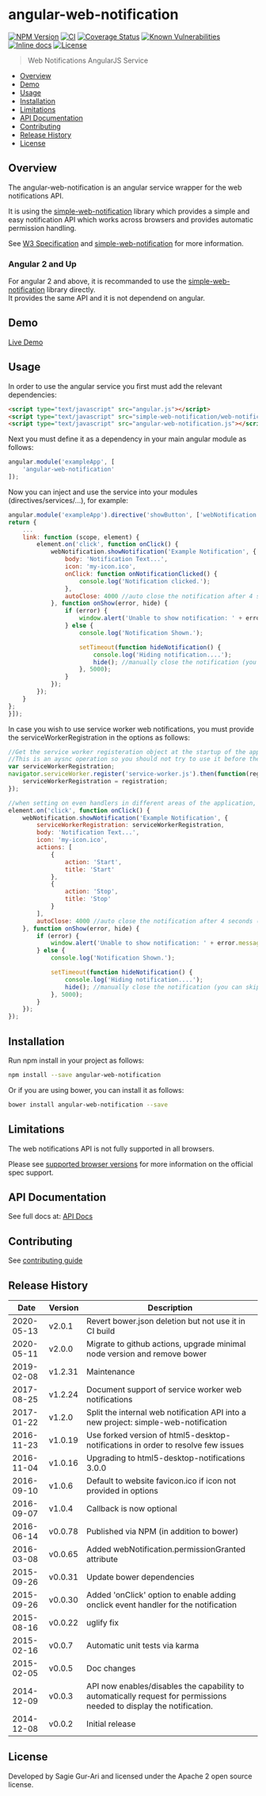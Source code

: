 # angular-web-notification

[![NPM Version](http://img.shields.io/npm/v/angular-web-notification.svg?style=flat)](https://www.npmjs.org/package/angular-web-notification) [![CI](https://github.com/sagiegurari/angular-web-notification/workflows/CI/badge.svg?branch=master)](https://github.com/sagiegurari/angular-web-notification/actions) [![Coverage Status](https://coveralls.io/repos/sagiegurari/angular-web-notification/badge.svg)](https://coveralls.io/r/sagiegurari/angular-web-notification) [![Known Vulnerabilities](https://snyk.io/test/github/sagiegurari/angular-web-notification/badge.svg)](https://snyk.io/test/github/sagiegurari/angular-web-notification) [![Inline docs](http://inch-ci.org/github/sagiegurari/angular-web-notification.svg?branch=master)](http://inch-ci.org/github/sagiegurari/angular-web-notification) [![License](https://img.shields.io/npm/l/angular-web-notification.svg?style=flat)](https://github.com/sagiegurari/angular-web-notification/blob/master/LICENSE)

> Web Notifications AngularJS Service

* [Overview](#overview)
* [Demo](https://sagiegurari.github.io/angular-web-notification/)
* [Usage](#usage)
* [Installation](#installation)
* [Limitations](#limitations)
* [API Documentation](docs/api.md)
* [Contributing](.github/CONTRIBUTING.md)
* [Release History](#history)
* [License](#license)

<a name="overview"></a>
## Overview
The angular-web-notification is an angular service wrapper for the web notifications API.

It is using the [simple-web-notification](https://github.com/sagiegurari/simple-web-notification) library which provides a simple and easy notification API which works across browsers and provides automatic permission handling.

See [W3 Specification](https://dvcs.w3.org/hg/notifications/raw-file/tip/Overview.html) and [simple-web-notification](https://github.com/sagiegurari/simple-web-notification) for more information.

### Angular 2 and Up
For angular 2 and above, it is recommanded to use the  [simple-web-notification](https://github.com/sagiegurari/simple-web-notification) library directly.<br>
It provides the same API and it is not dependend on angular.

## Demo
[Live Demo](https://sagiegurari.github.io/angular-web-notification/)

<a name="usage"></a>
## Usage
In order to use the angular service you first must add the relevant dependencies:

```html
<script type="text/javascript" src="angular.js"></script>
<script type="text/javascript" src="simple-web-notification/web-notification.js"></script>
<script type="text/javascript" src="angular-web-notification.js"></script>
```

Next you must define it as a dependency in your main angular module as follows:

```js
angular.module('exampleApp', [
    'angular-web-notification'
]);
```

Now you can inject and use the service into your modules (directives/services/...), for example:

```js
angular.module('exampleApp').directive('showButton', ['webNotification', function (webNotification) {
return {
    ...
    link: function (scope, element) {
        element.on('click', function onClick() {
            webNotification.showNotification('Example Notification', {
                body: 'Notification Text...',
                icon: 'my-icon.ico',
                onClick: function onNotificationClicked() {
                    console.log('Notification clicked.');
                },
                autoClose: 4000 //auto close the notification after 4 seconds (you can manually close it via hide function)
            }, function onShow(error, hide) {
                if (error) {
                    window.alert('Unable to show notification: ' + error.message);
                } else {
                    console.log('Notification Shown.');

                    setTimeout(function hideNotification() {
                        console.log('Hiding notification....');
                        hide(); //manually close the notification (you can skip this if you use the autoClose option)
                    }, 5000);
                }
            });
        });
    }
};
}]);
```

In case you wish to use service worker web notifications, you must provide the serviceWorkerRegistration in the options as follows:

````js
//Get the service worker registeration object at the startup of the application.
//This is an aysnc operation so you should not try to use it before the promise is finished.
var serviceWorkerRegistration;
navigator.serviceWorker.register('service-worker.js').then(function(registration) {
    serviceWorkerRegistration = registration;
});

//when setting on even handlers in different areas of the application, use that registration object instance (must be done after the registration is available)
element.on('click', function onClick() {
    webNotification.showNotification('Example Notification', {
        serviceWorkerRegistration: serviceWorkerRegistration,
        body: 'Notification Text...',
        icon: 'my-icon.ico',
        actions: [
            {
                action: 'Start',
                title: 'Start'
            },
            {
                action: 'Stop',
                title: 'Stop'
            }
        ],
        autoClose: 4000 //auto close the notification after 4 seconds (you can manually close it via hide function)
    }, function onShow(error, hide) {
        if (error) {
            window.alert('Unable to show notification: ' + error.message);
        } else {
            console.log('Notification Shown.');

            setTimeout(function hideNotification() {
                console.log('Hiding notification....');
                hide(); //manually close the notification (you can skip this if you use the autoClose option)
            }, 5000);
        }
    });
});
````

<a name="installation"></a>
## Installation
Run npm install in your project as follows:

```sh
npm install --save angular-web-notification
```

Or if you are using bower, you can install it as follows:

```sh
bower install angular-web-notification --save
```

<a name="limitations"></a>
## Limitations
The web notifications API is not fully supported in all browsers.

Please see [supported browser versions](http://caniuse.com/#feat=notifications) for more information on the official spec support.

## API Documentation
See full docs at: [API Docs](docs/api.md)

## Contributing
See [contributing guide](.github/CONTRIBUTING.md)

<a name="history"></a>
## Release History

| Date        | Version | Description |
| ----------- | ------- | ----------- |
| 2020-05-13  | v2.0.1  | Revert bower.json deletion but not use it in CI build |
| 2020-05-11  | v2.0.0  | Migrate to github actions, upgrade minimal node version and remove bower |
| 2019-02-08  | v1.2.31 | Maintenance |
| 2017-08-25  | v1.2.24 | Document support of service worker web notifications |
| 2017-01-22  | v1.2.0  | Split the internal web notification API into a new project: simple-web-notification |
| 2016-11-23  | v1.0.19 | Use forked version of html5-desktop-notifications in order to resolve few issues |
| 2016-11-04  | v1.0.16 | Upgrading to html5-desktop-notifications 3.0.0 |
| 2016-09-10  | v1.0.6  | Default to website favicon.ico if icon not provided in options |
| 2016-09-07  | v1.0.4  | Callback is now optional |
| 2016-06-14  | v0.0.78 | Published via NPM (in addition to bower) |
| 2016-03-08  | v0.0.65 | Added webNotification.permissionGranted attribute |
| 2015-09-26  | v0.0.31 | Update bower dependencies |
| 2015-09-26  | v0.0.30 | Added 'onClick' option to enable adding onclick event handler for the notification |
| 2015-08-16  | v0.0.22 | uglify fix |
| 2015-02-16  | v0.0.7  | Automatic unit tests via karma |
| 2015-02-05  | v0.0.5  | Doc changes |
| 2014-12-09  | v0.0.3  | API now enables/disables the capability to automatically request for permissions needed to display the notification. |
| 2014-12-08  | v0.0.2  | Initial release |

<a name="license"></a>
## License
Developed by Sagie Gur-Ari and licensed under the Apache 2 open source license.
